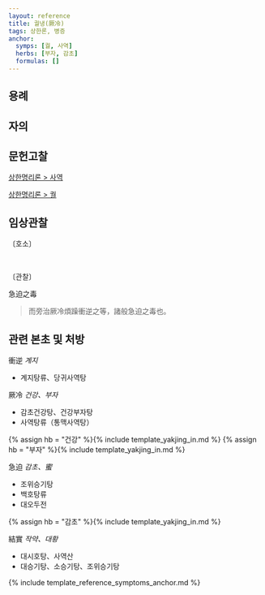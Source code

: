 ```yaml
---
layout: reference
title: 궐냉(厥冷)
tags: 상한론, 병증
anchor:
  symps: [궐, 사역]
  herbs: [부자, 감초]
  formulas: []
---
```



## 용례



## 자의


## 문헌고찰

[상한명리론 > 사역]({{site.baseurl}}/reference/Books/Etc/상한명리론#사역)

[상한명리론 > 궐]({{site.baseurl}}/reference/Books/Etc/상한명리론#궐)



## 임상관찰

〔호소〕

<br>

〔관찰〕

急迫之毒

> 而旁治厥冷煩躁衝逆之等，諸般急迫之毒也。

## 관련 본초 및 처방

衝逆 _계지_
* 계지탕류、당귀사역탕

厥冷 _건강、부자_
* 감초건강탕、건강부자탕
* 사역탕류（통맥사역탕）

{% assign hb = "건강" %}{% include template_yakjing_in.md %}
{% assign hb = "부자" %}{% include template_yakjing_in.md %}

急迫 _감초、蜜_
* 조위승기탕
* 백호탕류
* 대오두전

{% assign hb = "감초" %}{% include template_yakjing_in.md %}

結實 _작약、대황_
* 대시호탕、사역산
* 대승기탕、소승기탕、조위승기탕




{% include template_reference_symptoms_anchor.md %}
